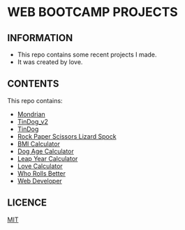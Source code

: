 # WEB BOOTCAMP PROJECTS

## INFORMATION

* This repo contains some recent projects I made.
* It was created by love.

## CONTENTS

This repo contains:

- [Mondrian](https://alidarcan.github.io/Projects/Mondrian)
- [TinDog_v2](https://alidarcan.github.io/Projects/TinDog_v2)
- [TinDog](https://alidarcan.github.io/tindog/)
- [Rock Paper Scissors Lizard Spock](https://alidarcan.github.io/Projects/RockPaperScissorsLizardSpock/)
- [BMI Calculator](https://alidarcan.github.io/Projects/BMICalculator/)
- [Dog Age Calculator](https://alidarcan.github.io/Projects/DogAgeCalculator/)
- [Leap Year Calculator](https://alidarcan.github.io/Projects/LeapYearCalculator/)
- [Love Calculator](https://alidarcan.github.io/Projects/LoveCalculator/)
- [Who Rolls Better](https://alidarcan.github.io/Projects/WhoRollsBetter/)
- [Web Developer](https://www.alidarcan.com/)

## LICENCE
[MIT](https://choosealicense.com/licenses/mit/)
